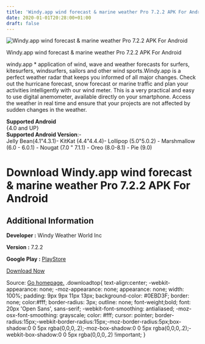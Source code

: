 ```yaml
---
title: 'Windy.app wind forecast & marine weather Pro 7.2.2 APK For Android'
date: 2020-01-01T20:28:00+01:00
draft: false
---
```


![Windy.app wind forecast & marine weather Pro 7.2.2 APK For Android](https://i0.wp.com/apkhome.net/wp-content/uploads/2019/11/Windy.app-wind-forecast-marine-weather-Pro-7.2.2.png "Windy.app wind forecast & marine weather Pro 7.2.2 APK For Android")

  

Windy.app wind forecast & marine weather Pro 7.2.2 APK For Android

windy.app \* application of wind, wave and weather forecasts for surfers, kitesurfers, windsurfers, sailors and other wind sports.Windy.app is a perfect weather radar that keeps you informed of all major changes. Check out the hurricane forecast, snow forecast or marine traffic and plan your activities intelligently with our wind meter. This is a very practical and easy to use digital anemometer, available directly on your smartphone. Access the weather in real time and ensure that your projects are not affected by sudden changes in the weather.

**Supported Android**  
{4.0 and UP}  
**Supported Android Version**:-  
Jelly Bean(4.1"4.3.1)- KitKat (4.4"4.4.4)- Lollipop (5.0"5.0.2) - Marshmallow (6.0 - 6.0.1) - Nougat (7.0 " 7.1.1) - Oreo (8.0-8.1) - Pie (9.0)

Download Windy.app wind forecast & marine weather Pro 7.2.2 APK For Android
===========================================================================

Additional Information
----------------------

**Developer :** Windy Weather World Inc

**Version :** 7.2.2

**Google Play :** [PlayStore](https://play.google.com/store/apps/details?id=co.windyapp.android)

  

[Download Now](https://store4app.co/post/windy-app-wind-forecast-amp-marine-weather-pro-7-2-2-apk-for-android_1573720828)

  
Source: [Go homepage.](https://store4app.co/post/windy-app-wind-forecast-amp-marine-weather-pro-7-2-2-apk-for-android_1573720828) .downloadtop{ text-align:center; -webkit-appearance: none; -moz-appearance: none; appearance: none; width: 100%; padding: 9px 9px 11px 13px; background-color: #0EBD3F; border: none; color:#fff; border-radius: 3px; outline: none; font-weight;bold; font: 20px 'Open Sans', sans-serif; -webkit-font-smoothing: antialiased; -moz-osx-font-smoothing: grayscale; color: #fff; cursor: pointer; border-radius:15px;-webkit-border-radius:15px;-moz-border-radius:5px;box-shadow:0 0 5px rgba(0,0,0,.2);-moz-box-shadow:0 0 5px rgba(0,0,0,.2);-webkit-box-shadow:0 0 5px rgba(0,0,0,.2) !important; }